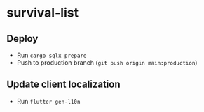 # survival-list

## Deploy

- Run `cargo sqlx prepare`
- Push to production branch (`git push origin main:production`)

## Update client localization

- Run `flutter gen-l10n`
